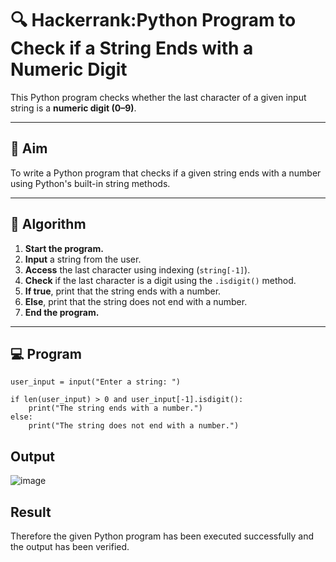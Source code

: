 # 🔍 Hackerrank:Python Program to Check if a String Ends with a Numeric Digit

This Python program checks whether the last character of a given input string is a **numeric digit (0–9)**.

---

## 🎯 Aim

To write a Python program that checks if a given string ends with a number using Python's built-in string methods.

---

## 🧠 Algorithm

1. **Start the program.**
2. **Input** a string from the user.
3. **Access** the last character using indexing (`string[-1]`).
4. **Check** if the last character is a digit using the `.isdigit()` method.
5. **If true**, print that the string ends with a number.
6. **Else**, print that the string does not end with a number.
7. **End the program.**

---

## 💻  Program
```
user_input = input("Enter a string: ")

if len(user_input) > 0 and user_input[-1].isdigit():
    print("The string ends with a number.")
else:
    print("The string does not end with a number.")

```
## Output
![image](https://github.com/user-attachments/assets/6e4a647f-0a2b-45d5-8b16-8b7d4aa59432)

## Result
Therefore the given Python program has been executed successfully and the output has been verified.

